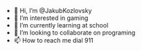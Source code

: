 - 👋 Hi, I’m @JakubKozlovsky
- 👀 I’m interested in gaming
- 🌱 I’m currently learning at school
- 💞️ I’m looking to collaborate on programing
- 📫 How to reach me dial 911

<!---
JakubKozlovsky/JakubKozlovsky is a ✨ special ✨ repository because its `README.md` (this file) appears on your GitHub profile.
You can click the Preview link to take a look at your changes.
--->
